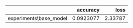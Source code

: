 |                        |   accuracy |    loss |
|:-----------------------|-----------:|--------:|
| experiments\base_model |  0.0923077 | 2.33787 |